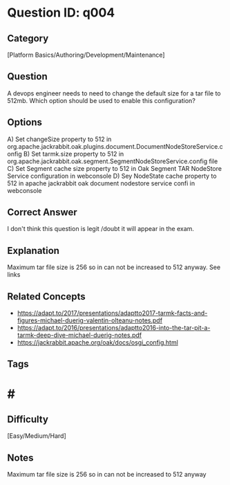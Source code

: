 # Question ID: q004

## Category
[Platform Basics/Authoring/Development/Maintenance]

## Question
A devops engineer needs to need to change the default size for a tar file to 512mb. Which option should be used to enable this configuration?

## Options
A) Set changeSize property to 512 in org.apache.jackrabbit.oak.plugins.document.DocumentNodeStoreService.config
B) Set tarmk.size property to 512 in org.apache.jackrabbit.oak.segment.SegmentNodeStoreService.config file
C) Set Segment cache size property to 512 in Oak Segment TAR NodeStore Service configuration in webconsole 
D) Sey NodeState cache property to 512 in apache jackrabbit oak document nodestore service confi in webconsole

## Correct Answer
I don't think this question is legit /doubt it will appear in the exam.

## Explanation
Maximum tar file size is 256 so in can not be increased to 512 anyway. See links



## Related Concepts
- https://adapt.to/2017/presentations/adaptto2017-tarmk-facts-and-figures-michael-duerig-valentin-olteanu-notes.pdf
- https://adapt.to/2016/presentations/adaptto2016-into-the-tar-pit-a-tarmk-deep-dive-michael-duerig-notes.pdf 
- https://jackrabbit.apache.org/oak/docs/osgi_config.html

## Tags
# # #

## Difficulty
[Easy/Medium/Hard]

## Notes
Maximum tar file size is 256 so in can not be increased to 512 anyway